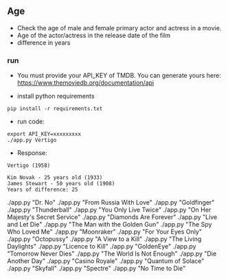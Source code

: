 ## Age

* Check the age of male and female primary actor and actress in a movie.
* Age of the actor/actress in the release date of the film
* difference in years


### run
* You must provide your API_KEY of TMDB. You can generate yours here: https://www.themoviedb.org/documentation/api

* install python requirements
```
pip install -r requirements.txt
```

* run code:
```
export API_KEY=xxxxxxxxx
./app.py Vertigo
```

* Response:
```
Vertigo (1958)

Kim Novak - 25 years old (1933)
James Stewart - 50 years old (1908)
Years of difference: 25
```




./app.py "Dr. No"
./app.py "From Russia With Love"
./app.py "Goldfinger"
./app.py "Thunderball"
./app.py "You Only Live Twice"
./app.py "On Her Majesty's Secret Service"
./app.py "Diamonds Are Forever"
./app.py "Live and Let Die"
./app.py "The Man with the Golden Gun"
./app.py "The Spy Who Loved Me"
./app.py "Moonraker"
./app.py "For Your Eyes Only"
./app.py "Octopussy"
./app.py "A View to a Kill"
./app.py "The Living Daylights"
./app.py "Licence to Kill"
./app.py "GoldenEye"
./app.py "Tomorrow Never Dies"
./app.py "The World Is Not Enough"
./app.py "Die Another Day"
./app.py "Casino Royale"
./app.py "Quantum of Solace"
./app.py "Skyfall"
./app.py "Spectre"
./app.py "No Time to Die"
